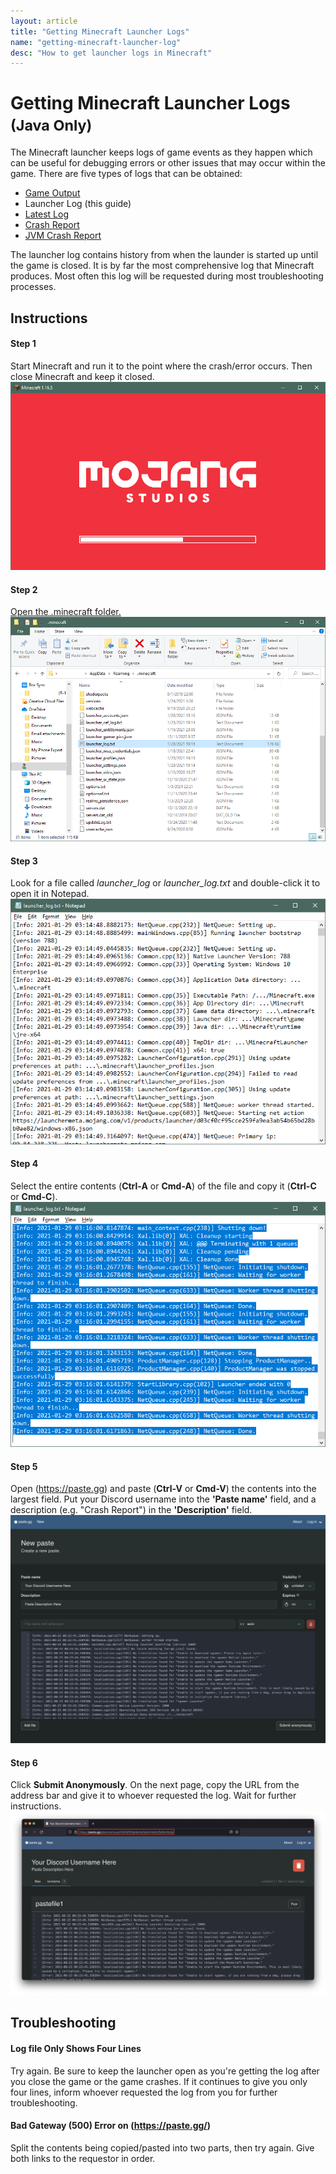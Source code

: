 ```yaml
---
layout: article
title: "Getting Minecraft Launcher Logs"
name: "getting-minecraft-launcher-log"
desc: "How to get launcher logs in Minecraft"
---
```


# Getting Minecraft Launcher Logs <small>(Java Only)</small>

The Minecraft launcher keeps logs of game events as they happen which can be useful for debugging errors or other issues that may occur within the game. There are five types of logs that can be obtained:

* [Game Output](/help/guides/getting-minecraft-game-output-log/)
* Launcher Log (this guide)
* [Latest Log](/help/guides/getting-minecraft-latest-log/)
* [Crash Report](/help/guides/getting-minecraft-crash-report/)
* [JVM Crash Report](/help/guides/getting-minecraft-jvm-crash-report/)

The launcher log contains history from when the launder is started up until the game is closed. It is by far the most comprehensive log that Minecraft produces. Most often this log will be requested during most troubleshooting processes.

## Instructions

#### Step 1

Start Minecraft and run it to the point where the crash/error occurs. Then close Minecraft and keep it closed.
![Minecraft premature exit example](/static/images/help/guides/getting-minecraft-launcher-log/mojang-loading.png)

#### Step 2

[Open the .minecraft folder.](/help/finding-minecraft-data-folder/)
![Minecraft data folder](/static/images/help/guides/getting-minecraft-launcher-log/minecraft-folder-launcher_log.png)

#### Step 3

Look for a file called *launcher_log* or *launcher_log.txt* and double-click it to open it in Notepad.
![Launcher Log open in Notepad](/static/images/help/guides/getting-minecraft-launcher-log/launcher_log.png)

#### Step 4

Select the entire contents (**Ctrl-A** or **Cmd-A**) of the file and copy it (**Ctrl-C** or **Cmd-C**).
![Launcher Log in Notepad with all text selected](/static/images/help/guides/getting-minecraft-launcher-log/launcher_log-selectall.png)

#### Step 5

Open (https://paste.gg) and paste (**Ctrl-V** or **Cmd-V**) the contents into the largest field. Put your Discord username into the **'Paste name'** field, and a description (e.g. "Crash Report") in the **'Description'** field.
![Paste.gg site with contents pasted](/static/images/help/guides/getting-minecraft-launcher-log/pastegg-launcher_log.png)

#### Step 6

Click **Submit Anonymously**. On the next page, copy the URL from the address bar and give it to whoever requested the log. Wait for further instructions.
![Paste.gg site with data pasted showing URL](/static/images/help/guides/getting-minecraft-launcher-log/pastegg-launcher_log-url.png)

## Troubleshooting

#### Log file Only Shows Four Lines

Try again. Be sure to keep the launcher open as you're getting the log after you close the game or the game crashes. If it continues to give you only four lines, inform whoever requested the log from you for further troubleshooting.

#### Bad Gateway (500) Error on (https://paste.gg/)

Split the contents being copied/pasted into two parts, then try again. Give both links to the requestor in order.